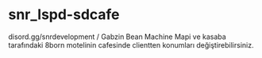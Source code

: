# snr_lspd-sdcafe
disord.gg/snrdevelopment / Gabzin Bean Machine Mapi ve kasaba tarafındaki 8born motelinin cafesinde clientten konumları değiştirebilirsiniz.
